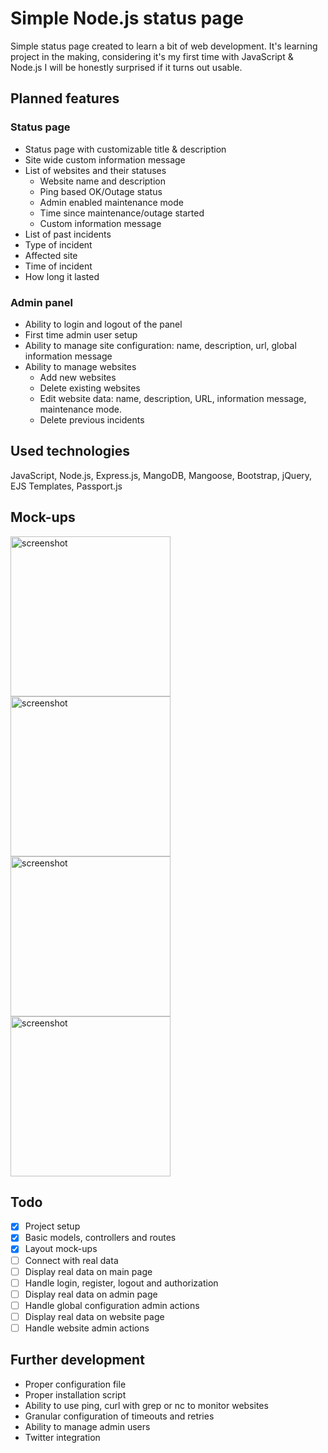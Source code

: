 # Simple Node.js status page

Simple status page created to learn a bit of web development. It's learning project in the making, considering it's my first time with JavaScript & Node.js I will be honestly surprised if it turns out usable.

## Planned features

### Status page

- Status page with customizable title & description
- Site wide custom information message
- List of websites and their statuses
  - Website name and description
  - Ping based OK/Outage status
  - Admin enabled maintenance mode
  - Time since maintenance/outage started
  - Custom information message
 - List of past incidents
  - Type of incident
  - Affected site
  - Time of incident
  - How long it lasted

### Admin panel

- Ability to login and logout of the panel
- First time admin user setup
- Ability to manage site configuration: name, description, url, global information message
- Ability to manage websites
  - Add new websites
  - Delete existing websites
  - Edit website data: name, description, URL, information message, maintenance mode.
  - Delete previous incidents

## Used technologies

JavaScript, Node.js, Express.js, MangoDB, Mangoose, Bootstrap, jQuery, EJS Templates, Passport.js

## Mock-ups

<img src="https://user-images.githubusercontent.com/1345297/53684220-18b59a00-3d0b-11e9-8112-88c085c4d518.png" alt="screenshot" width="256"/> <img src="https://user-images.githubusercontent.com/1345297/53684226-21a66b80-3d0b-11e9-9ba1-944555d7ed35.png" alt="screenshot" width="256"/> <img src="https://user-images.githubusercontent.com/1345297/53684222-18b59a00-3d0b-11e9-979a-6eba4f03cb7b.png" alt="screenshot" width="256"/> <img src="https://user-images.githubusercontent.com/1345297/53684223-194e3080-3d0b-11e9-9222-600912c37ec1.png" alt="screenshot" width="256"/>

## Todo

- [x] Project setup
- [x] Basic models, controllers and routes
- [x] Layout mock-ups
- [ ] Connect with real data
- [ ] Display real data on main page
- [ ] Handle login, register, logout and authorization
- [ ] Display real data on admin page
- [ ] Handle global configuration admin actions
- [ ] Display real data on website page
- [ ] Handle website admin actions

## Further development

- Proper configuration file
- Proper installation script
- Ability to use ping, curl with grep or nc to monitor websites
- Granular configuration of timeouts and retries
- Ability to manage admin users
- Twitter integration


